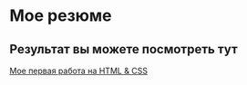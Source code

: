 # Мое резюме

## Результат вы можете посмотреть тут

[Мое первая работа на HTML & CSS](https://vladislav021.github.io/resume/)
